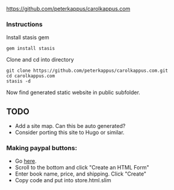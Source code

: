 https://github.com/peterkappus/carolkappus.com

### Instructions

Install stasis gem

	gem install stasis

Clone and cd into directory

	git clone https://github.com/peterkappus/carolkappus.com.git
	cd carolkappus.com
	stasis -d

Now find generated static website in public subfolder.

## TODO

- Add a site map. Can this be auto generated?
- Consider porting this site to Hugo or similar.

### Making paypal buttons:
- Go [here](https://www.paypal.com/bm/cgi-bin/webscr?cmd=_singleitem-intro-outside).
- Scroll to the bottom and click "Create an HTML Form"
- Enter book name, price, and shipping. Click "Create"
- Copy code and put into store.html.slim
